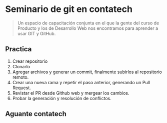 # Seminario de git en contatech

> Un espacio de capacitación conjunta en el que la gente del curso de Producto y los de Desarrollo Web nos encontramos para aprender a usar GIT y GitHub.

## Practica

1. Crear repositorio
2. Clonarlo
3. Agregar archivos y generar un commit, finalmente subirlos al repositorio remoto.
4. Crear una nueva rama y repetir el paso anterior, generando un Pull Request.
5. Revistar el PR desde Github web y mergear los cambios.
6. Probar la generación y resolución de conflictos.

## Aguante contatech
